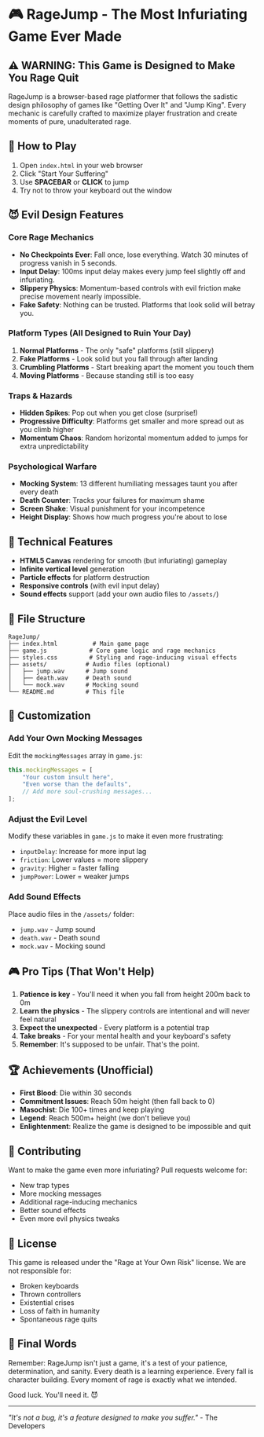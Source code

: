 # 🎮 RageJump - The Most Infuriating Game Ever Made

## ⚠️ WARNING: This Game is Designed to Make You Rage Quit

RageJump is a browser-based rage platformer that follows the sadistic design philosophy of games like "Getting Over It" and "Jump King". Every mechanic is carefully crafted to maximize player frustration and create moments of pure, unadulterated rage.

## 🚀 How to Play

1. Open `index.html` in your web browser
2. Click "Start Your Suffering" 
3. Use **SPACEBAR** or **CLICK** to jump
4. Try not to throw your keyboard out the window

## 😈 Evil Design Features

### Core Rage Mechanics

- **No Checkpoints Ever**: Fall once, lose everything. Watch 30 minutes of progress vanish in 5 seconds.
- **Input Delay**: 100ms input delay makes every jump feel slightly off and infuriating.
- **Slippery Physics**: Momentum-based controls with evil friction make precise movement nearly impossible.
- **Fake Safety**: Nothing can be trusted. Platforms that look solid will betray you.

### Platform Types (All Designed to Ruin Your Day)

1. **Normal Platforms** - The only "safe" platforms (still slippery)
2. **Fake Platforms** - Look solid but you fall through after landing
3. **Crumbling Platforms** - Start breaking apart the moment you touch them  
4. **Moving Platforms** - Because standing still is too easy

### Traps & Hazards

- **Hidden Spikes**: Pop out when you get close (surprise!)
- **Progressive Difficulty**: Platforms get smaller and more spread out as you climb higher
- **Momentum Chaos**: Random horizontal momentum added to jumps for extra unpredictability

### Psychological Warfare

- **Mocking System**: 13 different humiliating messages taunt you after every death
- **Death Counter**: Tracks your failures for maximum shame
- **Screen Shake**: Visual punishment for your incompetence
- **Height Display**: Shows how much progress you're about to lose

## 🎯 Technical Features

- **HTML5 Canvas** rendering for smooth (but infuriating) gameplay
- **Infinite vertical level** generation
- **Particle effects** for platform destruction
- **Responsive controls** (with evil input delay)
- **Sound effects** support (add your own audio files to `/assets/`)

## 📁 File Structure

```
RageJump/
├── index.html          # Main game page
├── game.js            # Core game logic and rage mechanics
├── styles.css         # Styling and rage-inducing visual effects
├── assets/           # Audio files (optional)
│   ├── jump.wav      # Jump sound
│   ├── death.wav     # Death sound
│   └── mock.wav      # Mocking sound
└── README.md         # This file
```

## 🔧 Customization

### Add Your Own Mocking Messages
Edit the `mockingMessages` array in `game.js`:

```javascript
this.mockingMessages = [
    "Your custom insult here",
    "Even worse than the defaults",
    // Add more soul-crushing messages...
];
```

### Adjust the Evil Level
Modify these variables in `game.js` to make it even more frustrating:

- `inputDelay`: Increase for more input lag
- `friction`: Lower values = more slippery  
- `gravity`: Higher = faster falling
- `jumpPower`: Lower = weaker jumps

### Add Sound Effects
Place audio files in the `/assets/` folder:
- `jump.wav` - Jump sound
- `death.wav` - Death sound  
- `mock.wav` - Mocking sound

## 🎮 Pro Tips (That Won't Help)

1. **Patience is key** - You'll need it when you fall from height 200m back to 0m
2. **Learn the physics** - The slippery controls are intentional and will never feel natural
3. **Expect the unexpected** - Every platform is a potential trap
4. **Take breaks** - For your mental health and your keyboard's safety
5. **Remember**: It's supposed to be unfair. That's the point.

## 🏆 Achievements (Unofficial)

- **First Blood**: Die within 30 seconds
- **Commitment Issues**: Reach 50m height (then fall back to 0)
- **Masochist**: Die 100+ times and keep playing
- **Legend**: Reach 500m+ height (we don't believe you)
- **Enlightenment**: Realize the game is designed to be impossible and quit

## 🤝 Contributing

Want to make the game even more infuriating? Pull requests welcome for:
- New trap types
- More mocking messages
- Additional rage-inducing mechanics
- Better sound effects
- Even more evil physics tweaks

## 📜 License

This game is released under the "Rage at Your Own Risk" license. We are not responsible for:
- Broken keyboards
- Thrown controllers  
- Existential crises
- Loss of faith in humanity
- Spontaneous rage quits

## 🎯 Final Words

Remember: RageJump isn't just a game, it's a test of your patience, determination, and sanity. Every death is a learning experience. Every fall is character building. Every moment of rage is exactly what we intended.

Good luck. You'll need it. 😈

---

*"It's not a bug, it's a feature designed to make you suffer."* - The Developers